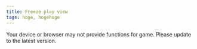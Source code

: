 ```yaml
---
title: Freeze play view
tags: hoge, hogehoge
---
```


Your device or browser may not provide functions for game. Please update to the latest version.
